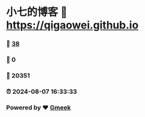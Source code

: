 # 小七的博客 :link: https://qigaowei.github.io 
### :page_facing_up: [38](https://qigaowei.github.io/tag.html) 
### :speech_balloon: 0 
### :hibiscus: 20351 
### :alarm_clock: 2024-08-07 16:33:33 
### Powered by :heart: [Gmeek](https://github.com/Meekdai/Gmeek)

